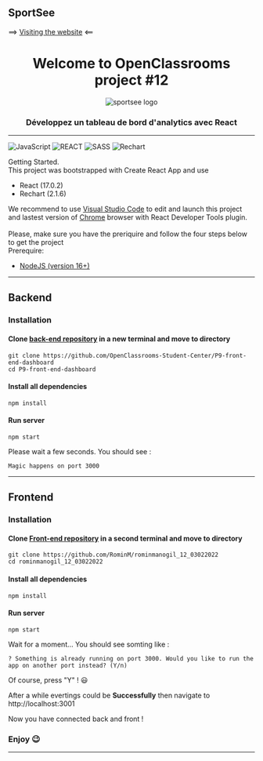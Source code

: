 ## SportSee

==> [Visiting the website](https://rominmanogil-p11-kasa.netlify.app/) <==

#
<div align="center">
  <h1> Welcome to OpenClassrooms project #12</h1>
</div>
<div align="center">
  <img src='https://user.oc-static.com/upload/2020/08/18/15977560509272_logo%20%285%29.png' alt='sportsee logo'>
</div>
<div align="center">
  <h3>Développez un tableau de bord d'analytics avec React</h3>
</div>

---

![JavaScript](https://img.shields.io/badge/Language-JS-yellow) ![REACT](https://img.shields.io/badge/Framework-React-blue) ![SASS](https://img.shields.io/badge/Style-SASS-ff69b4) ![Rechart](https://img.shields.io/badge/Graph-Rechart-red)

Getting Started. <br>
This project was bootstrapped with Create React App and use <br>
  - React (17.0.2)
  - Rechart (2.1.6)

We recommend to use [Visual Studio Code](https://code.visualstudio.com/) to edit and launch this project and lastest version of [Chrome](https://www.google.com/intl/fr_fr/chrome/) browser with React Developer Tools plugin.
<br>
<br>
Please,  make sure you have the preriquire and follow the four steps below to get the project
<br>
Prerequire: <br>
  - [NodeJS (version 16+)](https://nodejs.org/en/download/)

---
## Backend
### Installation
#### Clone [back-end repository](https://github.com/OpenClassrooms-Student-Center/P9-front-end-dashboard) in a new terminal and move to directory
```shell 
git clone https://github.com/OpenClassrooms-Student-Center/P9-front-end-dashboard
cd P9-front-end-dashboard
```

#### Install all dependencies
```shell
npm install
```
#### Run server
```shell
npm start
```

Please wait a few seconds. You should see : <br>

`
Magic happens on port 3000
`

---
## Frontend
### Installation

#### Clone [Front-end repository](https://github.com/RominM/rominmanogil_12_03022022) in a second terminal and move to directory
```shell 
git clone https://github.com/RominM/rominmanogil_12_03022022
cd rominmanogil_12_03022022
```
#### Install all dependencies
```shell
npm install
```
#### Run server
```shell
npm start
```
Wait for a moment... You should see somting like : <br>

`
? Something is already running on port 3000. Would you like to run the app on another port instead? (Y/n)
`
<br>

Of course, press "Y" ! :smiley:

After a while evertings could be **Successfully** then navigate to http://localhost:3001 
<br>

Now you have connected back and front !

### Enjoy :wink:

---
